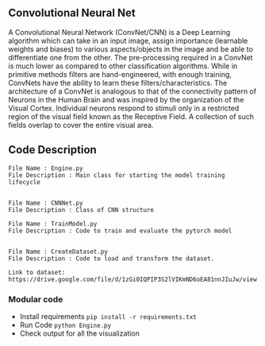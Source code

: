 ## Convolutional Neural Net

A Convolutional Neural Network (ConvNet/CNN) is a Deep Learning algorithm which can take in an input image, assign importance (learnable weights and biases) to various aspects/objects in the image and be able to differentiate one from the other. 
The pre-processing required in a ConvNet is much lower as compared to other classification algorithms. 
While in primitive methods filters are hand-engineered, with enough training, ConvNets have the ability to learn these filters/characteristics.
The architecture of a ConvNet is analogous to that of the connectivity pattern of Neurons in the Human Brain and was inspired by the organization of the Visual Cortex. 
Individual neurons respond to stimuli only in a restricted region of the visual field known as the Receptive Field. A collection of such fields overlap to cover the entire visual area.


## Code Description

    File Name : Engine.py
    File Description : Main class for starting the model training lifecycle


    File Name : CNNNet.py
    File Description : Class of CNN structure
    
    File Name : TrainModel.py
    File Description : Code to train and evaluate the pytorch model


    File Name : CreateDataset.py
    File Description : Code to load and transform the dataset. 
    
    Link to dataset: https://drive.google.com/file/d/1zGi0IQPIP3S2lVIKmND6oEA81nnJIuJw/view


### Modular code

- Install requirements `pip install -r requirements.txt`
- Run Code `python Engine.py`
- Check output for all the visualization



